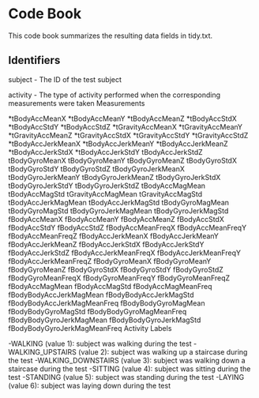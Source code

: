 # Code Book

This code book summarizes the resulting data fields in tidy.txt.

## Identifiers

subject - The ID of the test subject

activity - The type of activity performed when the corresponding measurements were taken
Measurements


*tBodyAccMeanX
*tBodyAccMeanY
*tBodyAccMeanZ
*tBodyAccStdX
*tBodyAccStdY
*tBodyAccStdZ
*tGravityAccMeanX
*tGravityAccMeanY
*tGravityAccMeanZ
*tGravityAccStdX
*tGravityAccStdY
*tGravityAccStdZ
*tBodyAccJerkMeanX
*tBodyAccJerkMeanY
*tBodyAccJerkMeanZ
*tBodyAccJerkStdX
*tBodyAccJerkStdY
tBodyAccJerkStdZ
tBodyGyroMeanX
tBodyGyroMeanY
tBodyGyroMeanZ
tBodyGyroStdX
tBodyGyroStdY
tBodyGyroStdZ
tBodyGyroJerkMeanX
tBodyGyroJerkMeanY
tBodyGyroJerkMeanZ
tBodyGyroJerkStdX
tBodyGyroJerkStdY
tBodyGyroJerkStdZ
tBodyAccMagMean
tBodyAccMagStd
tGravityAccMagMean
tGravityAccMagStd
tBodyAccJerkMagMean
tBodyAccJerkMagStd
tBodyGyroMagMean
tBodyGyroMagStd
tBodyGyroJerkMagMean
tBodyGyroJerkMagStd
fBodyAccMeanX
fBodyAccMeanY
fBodyAccMeanZ
fBodyAccStdX
fBodyAccStdY
fBodyAccStdZ
fBodyAccMeanFreqX
fBodyAccMeanFreqY
fBodyAccMeanFreqZ
fBodyAccJerkMeanX
fBodyAccJerkMeanY
fBodyAccJerkMeanZ
fBodyAccJerkStdX
fBodyAccJerkStdY
fBodyAccJerkStdZ
fBodyAccJerkMeanFreqX
fBodyAccJerkMeanFreqY
fBodyAccJerkMeanFreqZ
fBodyGyroMeanX
fBodyGyroMeanY
fBodyGyroMeanZ
fBodyGyroStdX
fBodyGyroStdY
fBodyGyroStdZ
fBodyGyroMeanFreqX
fBodyGyroMeanFreqY
fBodyGyroMeanFreqZ
fBodyAccMagMean
fBodyAccMagStd
fBodyAccMagMeanFreq
fBodyBodyAccJerkMagMean
fBodyBodyAccJerkMagStd
fBodyBodyAccJerkMagMeanFreq
fBodyBodyGyroMagMean
fBodyBodyGyroMagStd
fBodyBodyGyroMagMeanFreq
fBodyBodyGyroJerkMagMean
fBodyBodyGyroJerkMagStd
fBodyBodyGyroJerkMagMeanFreq
Activity Labels

-WALKING (value 1): subject was walking during the test
-WALKING_UPSTAIRS (value 2): subject was walking up a staircase during the test
-WALKING_DOWNSTAIRS (value 3): subject was walking down a staircase during the test
-SITTING (value 4): subject was sitting during the test
-STANDING (value 5): subject was standing during the test
-LAYING (value 6): subject was laying down during the test
